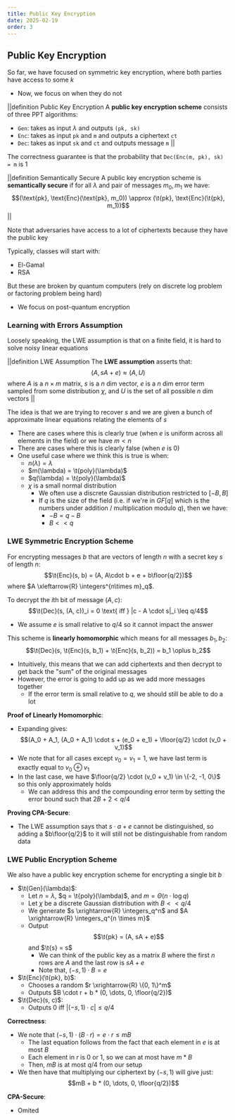 ```yaml
---
title: Public Key Encryption
date: 2025-02-19
order: 3
---
```


## Public Key Encryption

So far, we have focused on symmetric key encryption, where both parties have access to some $k$

- Now, we focus on when they do not

||definition Public Key Encryption
A **public key encryption scheme** consists of three PPT algorithms:

- `Gen`: takes as input $\lambda$ and outputs `(pk, sk)`
- `Enc`: takes as input `pk` and `m` and outputs a ciphertext `ct`
- `Dec`: takes as input `sk` and `ct` and outputs message `m`
  ||

The correctness guarantee is that the probability that `Dec(Enc(m, pk), sk) = m` is $1$

||definition Semantically Secure
A public key encryption scheme is **semantically secure** if for all $\lambda$ and pair of messages $m_0, m_1$ we have:
$$(\text{pk}, \text{Enc}(\text{pk}, m_0)) \approx (\t{pk}, \text{Enc}(\t{pk}, m_1))$$
||

Note that adversaries have access to a lot of ciphertexts because they have the public key

Typically, classes will start with:

- El-Gamal
- RSA

But these are broken by quantum computers (rely on discrete log problem or factoring problem being hard)

- We focus on post-quantum encryption

### Learning with Errors Assumption

Loosely speaking, the LWE assumption is that on a finite field, it is hard to solve noisy linear equations

||definition LWE Assumption
The **LWE assumption** asserts that:
$$(A, sA + e) \approx (A, U)$$
where $A$ is a $n \times m$ matrix, $s$ is a $n$ dim vector, $e$ is a $n$ dim error term sampled from some distribution $\chi$, and $U$ is the set of all possible $n$ dim vectors
||

The idea is that we are trying to recover $s$ and we are given a bunch of approximate linear equations relating the elements of $s$

- There are cases where this is clearly true (when $e$ is uniform across all elements in the field) or we have $m < n$
- There are cases where this is clearly false (when $e$ is 0)
- One useful case where we think this is true is when:
  - $n(\lambda) = \lambda$
  - $m(\lambda) = \t{poly}(\lambda)$
  - $q(\lambda) = \t{poly}(\lambda)$
  - $\chi$ is a small normal distribution
    - We often use a discrete Gaussian distribution restricted to $[-B, B]$
    - If $q$ is the size of the field (i.e. if we're in $GF[q]$ which is the numbers under addition / multiplication modulo $q$), then we have:
      - $-B = q - B$
      - $B << q$

### LWE Symmetric Encryption Scheme

For encrypting messages $b$ that are vectors of length $n$ with a secret key $s$ of length $n$:
$$\t{Enc}(s, b) = (A, A\cdot b + e + b\floor{q/2})$$
where $A \xleftarrow{R} \integers^{n\times m}_q$.

To decrypt the $i$th bit of message $(A, c)$:
$$\t{Dec}(s, (A, c))_i = 0 \text{ iff } |c - A \cdot s|_i \leq q/4$$

- We assume $e$ is small relative to $q/4$ so it cannot impact the answer

This scheme is **linearly homomorphic** which means for all messages $b_1, b_2$:
$$\t{Dec}(s, \t{Enc}(s, b_1) + \t{Enc}(s, b_2)) = b_1 \oplus b_2$$

- Intuitively, this means that we can add ciphertexts and then decrypt to get back the "sum" of the original messages
- However, the error is going to add up as we add more messages together
  - If the error term is small relative to $q$, we should still be able to do a lot

**Proof of Linearly Homomorphic**:

- Expanding gives:
  $$(A_0 + A_1, (A_0 + A_1) \cdot s + (e_0 + e_1) + \floor{q/2} \cdot (v_0 + v_1)$$
- We note that for all cases except $v_0 = v_1 = 1$, we have last term is exactly equal to $v_0 \oplus v_1$
- In the last case, we have $\floor{q/2} \cdot (v_0 + v_1) \in \{-2, -1, 0\}$ so this only approximately holds
  - We can address this and the compounding error term by setting the error bound such that $2B + 2 < q/4$

**Proving CPA-Secure**:

- The LWE assumption says that $s \cdot a + e$ cannot be distinguished, so adding a $b\floor{q/2}$ to it will still not be distinguishable from random data

### LWE Public Encryption Scheme

We also have a public key encryption scheme for encrypting a single bit $b$

- $\t{Gen}(\lambda)$:
  - Let $n = \lambda$, $q = \t{poly}(\lambda)$, and $m = \Theta(n \cdot \log q)$
  - Let $\chi$ be a discrete Gaussian distribution with $B << q/4$
  - We generate $s \xrightarrow{R} \integers_q^n$ and $A \xrightarrow{R} \integers_q^{n \times m}$
  - Output $$\t{pk} = (A, sA + e)$$ and $\t{s} = s$
    - We can think of the public key as a matrix $B$ where the first $n$ rows are $A$ and the last row is $sA + e$
    - Note that, $(-s, 1)\cdot B = e$
- $\t{Enc}(\t{pk}, b)$:
  - Chooses a random $r \xrightarrow{R} \{0, 1\}^m$
  - Outputs $B \cdot r + b * (0, \dots, 0, \floor{q/2})$
- $\t{Dec}(s, c)$:
  - Outputs $0$ iff $|(-s, 1) \cdot c| \leq q/4$

**Correctness**:

- We note that $(-s, 1) \cdot (B \cdot r) = e \cdot r \leq m B$
  - The last equation follows from the fact that each element in $e$ is at most $B$
  - Each element in $r$ is $0$ or $1$, so we can at most have $m * B$
  - Then, $mB$ is at most $q/4$ from our setup
- We then have that multiplying our ciphertext by $(-s, 1)$ will give just:
  $$mB + b * (0, \dots, 0, \floor{q/2})$$

**CPA-Secure**:

- Omited
